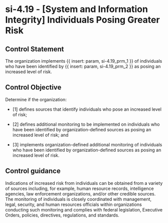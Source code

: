 # si-4.19 - \[System and Information Integrity\] Individuals Posing Greater Risk

## Control Statement

The organization implements {{ insert: param, si-4.19_prm_1 }} of individuals who have been identified by {{ insert: param, si-4.19_prm_2 }} as posing an increased level of risk.

## Control Objective

Determine if the organization:

- \[1\] defines sources that identify individuals who pose an increased level of risk;

- \[2\] defines additional monitoring to be implemented on individuals who have been identified by organization-defined sources as posing an increased level of risk; and

- \[3\] implements organization-defined additional monitoring of individuals who have been identified by organization-defined sources as posing an increased level of risk.

## Control guidance

Indications of increased risk from individuals can be obtained from a variety of sources including, for example, human resource records, intelligence agencies, law enforcement organizations, and/or other credible sources. The monitoring of individuals is closely coordinated with management, legal, security, and human resources officials within organizations conducting such monitoring and complies with federal legislation, Executive Orders, policies, directives, regulations, and standards.
